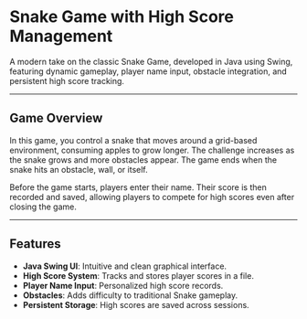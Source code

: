 # Snake Game with High Score Management

A modern take on the classic Snake Game, developed in Java using Swing, featuring dynamic gameplay, player name input, obstacle integration, and persistent high score tracking.

---

## Game Overview

In this game, you control a snake that moves around a grid-based environment, consuming apples to grow longer. The challenge increases as the snake grows and more obstacles appear. The game ends when the snake hits an obstacle, wall, or itself.

Before the game starts, players enter their name. Their score is then recorded and saved, allowing players to compete for high scores even after closing the game.

---

## Features

- **Java Swing UI**: Intuitive and clean graphical interface.
- **High Score System**: Tracks and stores player scores in a file.
- **Player Name Input**: Personalized high score records.
- **Obstacles**: Adds difficulty to traditional Snake gameplay.
- **Persistent Storage**: High scores are saved across sessions.
